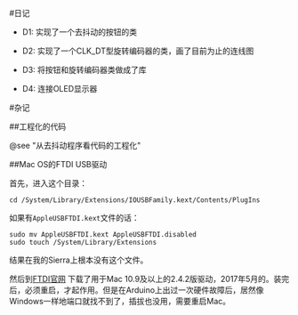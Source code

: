 #日记

* D1: 实现了一个去抖动的按钮的类

* D2: 实现了一个CLK_DT型旋转编码器的类，画了目前为止的连线图

* D3: 将按钮和旋转编码器类做成了库

* D4: 连接OLED显示器

#杂记

##工程化的代码

@see "从去抖动程序看代码的工程化"

##Mac OS的FTDI USB驱动

首先，进入这个目录：

```
cd /System/Library/Extensions/IOUSBFamily.kext/Contents/PlugIns 
```

如果有`AppleUSBFTDI.kext`文件的话：

```
sudo mv AppleUSBFTDI.kext AppleUSBFTDI.disabled 
sudo touch /System/Library/Extensions
```

结果在我的Sierra上根本没有这个文件。

然后到[FTDI官网](http://www.ftdichip.com/Drivers/VCP.htm) 下载了用于Mac 10.9及以上的2.4.2版驱动，2017年5月的。装完后，必须重启，才起作用。但是在Arduino上出过一次硬件故障后，居然像Windows一样地端口就找不到了，插拔也没用，需要重启Mac。

